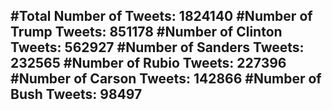 #Total Number of Tweets: 1824140 
#Number of Trump Tweets: 851178
#Number of Clinton Tweets: 562927
#Number of Sanders Tweets: 232565
#Number of Rubio Tweets: 227396
#Number of Carson Tweets: 142866
#Number of Bush Tweets: 98497
---
